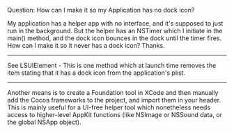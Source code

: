 Question: How can I make it so my Application has no dock icon?

My application has a helper app with no interface, and it's supposed to just run in the background. But the helper has an NSTimer which I initiate in the main() method, and the dock icon bounces in the dock until the timer fires. How can I make it so it never has a dock icon?
Thanks.

----
See LSUIElement - This is one method which at launch time removes the item stating that it has a dock icon from the application's plist.

----
Another means is to create a Foundation tool in XCode and then manually add the Cocoa frameworks to the project, and import them in your header.  This is mainly useful for a UI-free helper tool which nonetheless needs access to higher-level AppKit functions (like NSImage or NSSound data, or the global NSApp object).
